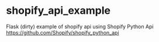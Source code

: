 # shopify_api_example
Flask (dirty) example of shopify api using Shopify Python Api https://github.com/Shopify/shopify_python_api
